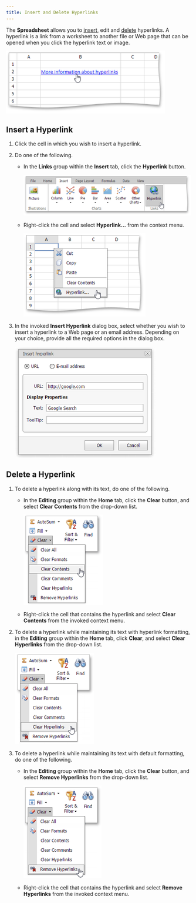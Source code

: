 ```yaml
---
title: Insert and Delete Hyperlinks
---
```

The **Spreadsheet** allows you to [insert](#inserthyperlink), edit and [delete](#deletehyperlink) hyperlinks. A hyperlink is a link from a worksheet to another file or Web page that can be opened when you click the hyperlink text or image.

![EUD_ASPxSpreadsheet_Insert_HyperlinkEx](../../../images/Img26140.png)

## <a name="inserthyperlink"/>Insert a Hyperlink
1. Click the cell in which you wish to insert a hyperlink.
2. Do one of the following.
	* In the **Links** group within the **Insert** tab, click the **Hyperlink** button.
		
		![EUD_ASPxSpreadsheet_Insert_HyperlinkButton](../../../images/Img26139.png)
	* Right-click the cell and select **Hyperlink...** from the context menu.
		
		![EUD_ASPxSpreadsheet_Insert_HyperlinkContextMenu](../../../images/Img26141.png)
3. In the invoked **Insert Hyperlink** dialog box, select whether you wish to insert a hyperlink to a Web page or an email address. Depending on your choice, provide all the required options in the dialog box.
	
	![EUD_ASPxSpreadsheet_Insert_HyperlinkDialog](../../../images/Img26145.png)

## <a name="deletehyperlink"/>Delete a Hyperlink
1. To delete a hyperlink along with its text, do one of the following.
	* In the **Editing** group within the **Home** tab, click the **Clear** button, and select **Clear Contents** from the drop-down list.
		
		![EUD_ASPxSpreadsheet_Home_ClearContents](../../../images/Img26142.png)
	* Right-click the cell that contains the hyperlink and select **Clear Contents** from the invoked context menu.
2. To delete a hyperlink while maintaining its text with hyperlink formatting, in the **Editing** group within the **Home** tab, click **Clear**, and select **Clear Hyperlinks** from the drop-down list.
	
	![EUD_ASPxSpreadsheet_Home_ClearHyperlinks](../../../images/Img26143.png)
3. To delete a hyperlink while maintaining its text with default formatting, do one of the following.
	* In the **Editing** group within the **Home** tab, click the **Clear** button, and select **Remove Hyperlinks** from the drop-down list.
		
		![EUD_ASPxSpreadsheet_Home_RemoveHyperlinks](../../../images/Img26144.png)
	* Right-click the cell that contains the hyperlink and select **Remove Hyperlinks** from the invoked context menu.